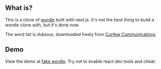 ## What is?

This is a clone of [wordle](https://www.powerlanguage.co.uk/wordle/) built with next.js. It's not the best thing to build a wordle clone with, but it's done now.

The word list is dubious, downloaded freely from [Curfew Communications](https://www.curlewcommunications.uk/wordlist.html)

## Demo

View the demo at [fake wordle](https://fake-wordle.vercel.app). Try not to enable react dev tools and cheat.
